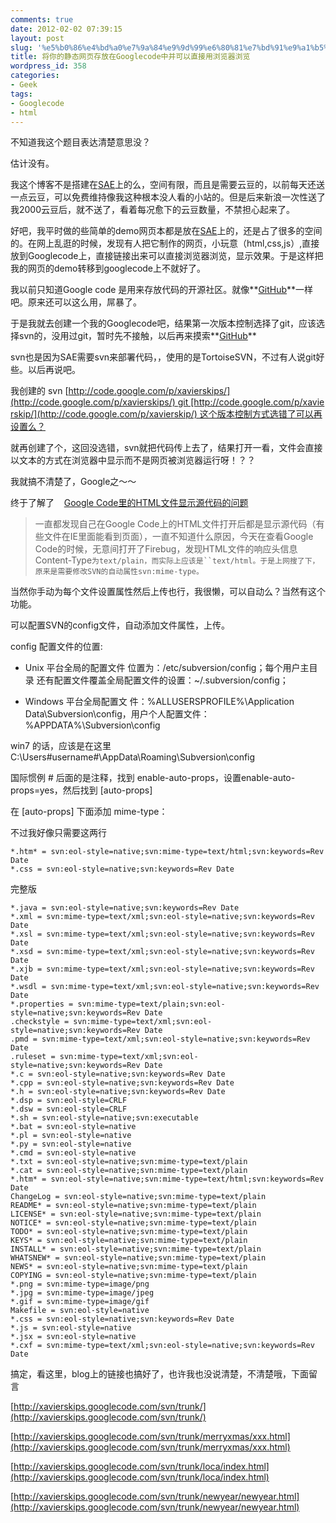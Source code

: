 ```yaml
---
comments: true
date: 2012-02-02 07:39:15
layout: post
slug: '%e5%b0%86%e4%bd%a0%e7%9a%84%e9%9d%99%e6%80%81%e7%bd%91%e9%a1%b5%e5%ad%98%e6%94%be%e5%9c%a8googlecode%e4%b8%ad%e5%b9%b6%e5%8f%af%e4%bb%a5%e7%9b%b4%e6%8e%a5%e7%94%a8%e6%b5%8f%e8%a7%88%e5%99%a8%e6%b5%8f'
title: 将你的静态网页存放在Googlecode中并可以直接用浏览器浏览
wordpress_id: 358
categories:
- Geek
tags:
- Googlecode
- html
---
```


不知道我这个题目表达清楚意思没？

估计没有。



我这个博客不是搭建在[SAE](http://sae.sina.com.cn)上的么，空间有限，而且是需要云豆的，以前每天还送一点云豆，可以免费维持像我这种根本没人看的小站的。但是后来新浪一次性送了我2000云豆后，就不送了，看着每况愈下的云豆数量，不禁担心起来了。



好吧，我平时做的些简单的demo网页本都是放在[SAE](http://sae.sina.com.cn)上的，还是占了很多的空间的。在网上乱逛的时候，发现有人把它制作的网页，小玩意（html,css,js）,直接放到Googlecode上，直接链接出来可以直接浏览器浏览，显示效果。于是这样把我的网页的demo转移到googlecode上不就好了。

我以前只知道Google code 是用来存放代码的开源社区。就像**[GitHub](https://github.com/)**一样吧。原来还可以这么用，屌暴了。







于是我就去创建一个我的Googlecode吧，结果第一次版本控制选择了git，应该选择svn的，没用过git，暂时先不接触，以后再来摸索**[GitHub](https://github.com/)**



svn也是因为SAE需要svn来部署代码，，使用的是TortoiseSVN，不过有人说git好些。以后再说吧。

我创建的 svn [http://code.google.com/p/xavierskips/](http://code.google.com/p/xavierskips/) git [http://code.google.com/p/xavierskip/](http://code.google.com/p/xavierskip/) 这个版本控制方式选错了可以再设置么？



就再创建了个，这回没选错，svn就把代码传上去了，结果打开一看，文件会直接以文本的方式在浏览器中显示而不是网页被浏览器运行呀！？？

我就搞不清楚了，Google之～～

终于了解了    [Google Code里的HTML文件显示源代码的问题](http://younglab.blog.51cto.com/416652/353061)


> 一直都发现自己在Google Code上的HTML文件打开后都是显示源代码（有些文件在IE里面能看到页面），一直不知道什么原因，今天在查看Google Code的时候，无意间打开了Firebug，发现HTML文件的响应头信息Content-Type`为text/plain，而实际上应该是``text/html。于是上网搜了下，原来是需要修改SVN的自动属性svn:mime-type。`




当然你手动为每个文件设置属性然后上传也行，我很懒，可以自动么？当然有这个功能。

可以配置SVN的config文件，自动添加文件属性，上传。



config 配置文件的位置:



	
  * Unix 平台全局的配置文件 位置为：/etc/subversion/config；每个用户主目录 还有配置文件覆盖全局配置文件的设置：~/.subversion/config；

	
  * Windows 平台全局配置文 件：%ALLUSERSPROFILE%\Application Data\Subversion\config，用户个人配置文件：%APPDATA%\Subversion\config


win7 的话，应该是在这里 C:\Users\#username#\AppData\Roaming\Subversion\config



国际惯例 # 后面的是注释，找到 enable-auto-props，设置enable-auto-props=yes，然后找到 [auto-props]

在 [auto-props] 下面添加 mime-type：

不过我好像只需要这两行

    
    *.htm* = svn:eol-style=native;svn:mime-type=text/html;svn:keywords=Rev Date
    *.css = svn:eol-style=native;svn:keywords=Rev Date


完整版

    
    *.java = svn:eol-style=native;svn:keywords=Rev Date
    *.xml = svn:mime-type=text/xml;svn:eol-style=native;svn:keywords=Rev Date
    *.xsl = svn:mime-type=text/xml;svn:eol-style=native;svn:keywords=Rev Date
    *.xsd = svn:mime-type=text/xml;svn:eol-style=native;svn:keywords=Rev Date
    *.xjb = svn:mime-type=text/xml;svn:eol-style=native;svn:keywords=Rev Date
    *.wsdl = svn:mime-type=text/xml;svn:eol-style=native;svn:keywords=Rev Date
    *.properties = svn:mime-type=text/plain;svn:eol-style=native;svn:keywords=Rev Date
    .checkstyle = svn:mime-type=text/xml;svn:eol-style=native;svn:keywords=Rev Date
    .pmd = svn:mime-type=text/xml;svn:eol-style=native;svn:keywords=Rev Date
    .ruleset = svn:mime-type=text/xml;svn:eol-style=native;svn:keywords=Rev Date
    *.c = svn:eol-style=native;svn:keywords=Rev Date
    *.cpp = svn:eol-style=native;svn:keywords=Rev Date
    *.h = svn:eol-style=native;svn:keywords=Rev Date
    *.dsp = svn:eol-style=CRLF
    *.dsw = svn:eol-style=CRLF
    *.sh = svn:eol-style=native;svn:executable
    *.bat = svn:eol-style=native
    *.pl = svn:eol-style=native
    *.py = svn:eol-style=native
    *.cmd = svn:eol-style=native
    *.txt = svn:eol-style=native;svn:mime-type=text/plain
    *.cat = svn:eol-style=native;svn:mime-type=text/plain
    *.htm* = svn:eol-style=native;svn:mime-type=text/html;svn:keywords=Rev Date
    ChangeLog = svn:eol-style=native;svn:mime-type=text/plain
    README* = svn:eol-style=native;svn:mime-type=text/plain
    LICENSE* = svn:eol-style=native;svn:mime-type=text/plain
    NOTICE* = svn:eol-style=native;svn:mime-type=text/plain
    TODO* = svn:eol-style=native;svn:mime-type=text/plain
    KEYS* = svn:eol-style=native;svn:mime-type=text/plain
    INSTALL* = svn:eol-style=native;svn:mime-type=text/plain
    WHATSNEW* = svn:eol-style=native;svn:mime-type=text/plain
    NEWS* = svn:eol-style=native;svn:mime-type=text/plain
    COPYING = svn:eol-style=native;svn:mime-type=text/plain
    *.png = svn:mime-type=image/png
    *.jpg = svn:mime-type=image/jpeg
    *.gif = svn:mime-type=image/gif
    Makefile = svn:eol-style=native
    *.css = svn:eol-style=native;svn:keywords=Rev Date
    *.js = svn:eol-style=native
    *.jsx = svn:eol-style=native
    *.cxf = svn:mime-type=text/xml;svn:eol-style=native;svn:keywords=Rev Date


搞定，看这里，blog上的链接也搞好了，也许我也没说清楚，不清楚哦，下面留言

[http://xavierskips.googlecode.com/svn/trunk/](http://xavierskips.googlecode.com/svn/trunk/)

[http://xavierskips.googlecode.com/svn/trunk/merryxmas/xxx.html](http://xavierskips.googlecode.com/svn/trunk/merryxmas/xxx.html)

[http://xavierskips.googlecode.com/svn/trunk/loca/index.html](http://xavierskips.googlecode.com/svn/trunk/loca/index.html)

[http://xavierskips.googlecode.com/svn/trunk/newyear/newyear.html](http://xavierskips.googlecode.com/svn/trunk/newyear/newyear.html)



